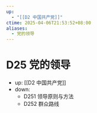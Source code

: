 ```yaml
---
up:
  - "[[D2 中国共产党]]"
ctime: 2025-04-06T21:53:52+08:00
aliases:
  - 党的领导
---
```


# D25 党的领导

- up: [[D2 中国共产党]]
- down:	
	- D251 领导原则与方法
	- D252 群众路线
	
